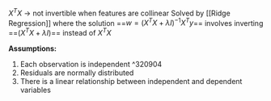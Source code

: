 $X^TX$ -> not invertible when features are collinear
Solved by [[Ridge Regression]] where the solution ==$w=(X^TX+\lambda I)^{-1}X^Ty$== involves inverting ==$(X^TX+\lambda I)$== instead of $X^TX$

**Assumptions:**
1. Each observation is independent ^320904
2. Residuals are normally distributed
3. There is a linear relationship between independent and dependent variables